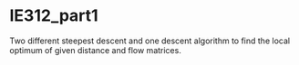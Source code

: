 # IE312_part1

Two different steepest descent and one descent algorithm to find the local optimum of given distance and flow matrices.
